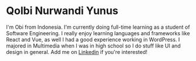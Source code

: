 # Qolbi Nurwandi Yunus 

I'm Obi from Indonesia. I'm currently doing full-time learning as a student of Software Engineering. I really enjoy learning languages and frameworks like React and Vue, as well I had a good experience working in WordPress. I majored in Multimedia when I was in high school so I do stuff like UI and design in general. Add me on [Linkedin](https://www.linkedin.com/in/qolbinurwandi/) if you're interested!
